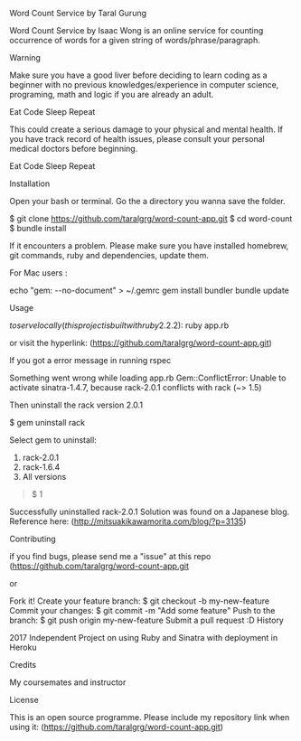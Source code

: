 Word Count Service by Taral Gurung

Word Count Service by Isaac Wong is an online service for counting occurrence of words for a given string of words/phrase/paragraph.

Warning

Make sure you have a good liver before deciding to learn coding as a beginner with no previous knowledges/experience in computer science, programing, math and logic if you are already an adult.

Eat Code Sleep Repeat

This could create a serious damage to your physical and mental health. If you have track record of health issues, please consult your personal medical doctors before beginning.

Eat Code Sleep Repeat

Installation

Open your bash or terminal. Go the a directory you wanna save the folder.

$ git clone https://github.com/taralgrg/word-count-app.git
$ cd word-count
$ bundle install

If it encounters a problem. Please make sure you have installed homebrew, git commands, ruby and dependencies, update them.

For Mac users :

echo "gem: --no-document" > ~/.gemrc
gem install bundler
bundle update

Usage

$to serve locally (this project is built with ruby 2.2.2) :$ ruby app.rb

or visit the hyperlink: (https://github.com/taralgrg/word-count-app.git)

If you got a error message in running rspec

Something went wrong while loading app.rb
Gem::ConflictError: Unable to activate sinatra-1.4.7, because rack-2.0.1 conflicts with rack (~> 1.5)

Then uninstall the rack version 2.0.1

$ gem uninstall rack

Select gem to uninstall:
 1. rack-2.0.1
 2. rack-1.6.4
 3. All versions

> $ 1

Successfully uninstalled rack-2.0.1
Solution was found on a Japanese blog. Reference here: (http://mitsuakikawamorita.com/blog/?p=3135)

Contributing

if you find bugs, please send me a "issue" at this repo (https://github.com/taralgrg/word-count-app.git

or

Fork it!
Create your feature branch: $ git checkout -b my-new-feature
Commit your changes: $ git commit -m "Add some feature"
Push to the branch: $ git push origin my-new-feature
Submit a pull request :D
History

2017 Independent Project on using Ruby and Sinatra with deployment in Heroku

Credits

My coursemates and instructor

License

This is an open source programme. Please include my repository link when using it: (https://github.com/taralgrg/word-count-app.git)
